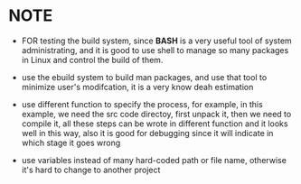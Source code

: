 NOTE
====

+ FOR testing the build system, since **BASH** is a very useful tool of system administrating, and it is good to use shell to manage so many packages in Linux and control the build of them.

+ use the ebuild system to build man packages, and use that tool to minimize user's modifcation, it is a very know deah estimation

+ use different function to specify the process, for example, in this example, we need the src code directoy, first unpack it, then we need to compile it, all these steps can be wrote in different function and it looks well in this way, also it is good for debugging since it will indicate in which stage it goes wrong

+ use variables instead of many hard-coded path or file name, otherwise it's hard to change to another project
